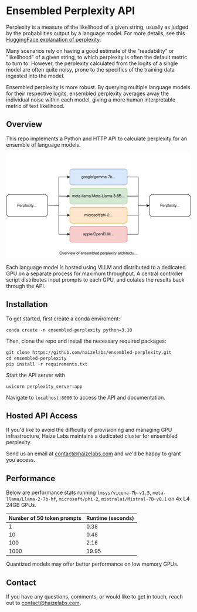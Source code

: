 # Ensembled Perplexity API

Perplexity is a measure of the likelihood of a given string, usually as judged by the probabilities output by a language model. For more details, see this [HuggingFace explanation of perplexity](https://huggingface.co/docs/transformers/perplexity).

Many scenarios rely on having a good estimate of the "readability" or "likelihood" of a given string, to which perplexity is often the default metric to turn to. However, the perplexity calculated from the logits of a single model are often quite noisy, prone to the specifics of the training data ingested into the model.

Ensembled perplexity is more robust. By querying multiple language models for their respective logits, ensembled perplexity averages away the individual noise within each model, giving a more human interpretable metric of text likelihood.

## Overview
This repo implements a Python and HTTP API to calculate perplexity for an ensemble of language models.

![Overview of ensembled perplexity architecture](architecture.svg)

Each language model is hosted using VLLM and distributed to a dedicated GPU on a separate process for maximum throughput. A central controller script distributes input prompts to each GPU, and colates the results back through the API.

## Installation
To get started, first create a conda enviroment:
```
conda create -n ensembled-perplexity python=3.10
```

Then, clone the repo and install the necessary required packages:
```
git clone https://github.com/haizelabs/ensembled-perplexity.git
cd ensembled-perplexity
pip install -r requirements.txt
```

Start the API server with
```
uvicorn perplexity_server:app
```

Navigate to `localhost:8000` to access the API and documentation.

## Hosted API Access
If you'd like to avoid the difficulty of provisioning and managing GPU infrastructure, Haize Labs maintains a dedicated cluster for ensembled perplexity.

Send us an email at contact@haizelabs.com and we'd be happy to grant you access.

## Performance

Below are performance stats running `lmsys/vicuna-7b-v1.5`, `meta-llama/Llama-2-7b-hf`, `microsoft/phi-2`, `mistralai/Mistral-7B-v0.1` on 4x L4 24GB GPUs.

| Number of 50 token prompts | Runtime (seconds) |
| ---------------------------| ----------------- |
| 1                          | 0.38              |
| 10                         | 0.48              |
| 100                        | 2.16              |
| 1000                       | 19.95             |

Quantized models may offer better performance on low memory GPUs.

## Contact

If you have any questions, comments, or would like to get in touch, reach out to contact@haizelabs.com.


